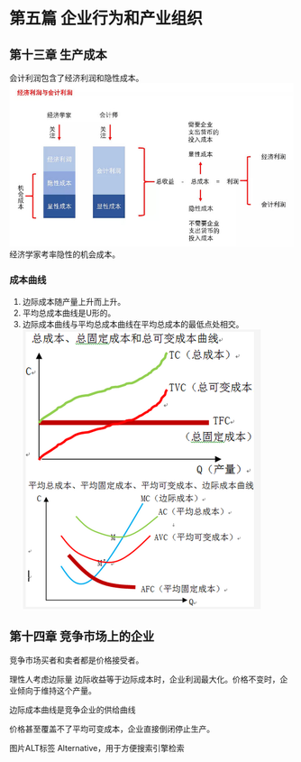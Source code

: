 # 第五篇 企业行为和产业组织
## 第十三章 生产成本
会计利润包含了经济利润和隐性成本。
![economic_profit](/assets/img/economic_profit.jpg/ "economic profit")  
经济学家考率隐性的机会成本。  

### 成本曲线
1. 边际成本随产量上升而上升。
2. 平均总成本曲线是U形的。
3. 边际成本曲线与平均总成本曲线在平均总成本的最低点处相交。  
![short_run_cost_curve](/assets/img/short_run_cost_curve.png/ "short run cost curve")  
## 第十四章 竞争市场上的企业
竞争市场买者和卖者都是价格接受者。

理性人考虑边际量
边际收益等于边际成本时，企业利润最大化。价格不变时，企业倾向于维持这个产量。  

边际成本曲线是竞争企业的供给曲线

价格甚至覆盖不了平均可变成本，企业直接倒闭停止生产。

  
图片ALT标签 Alternative，用于方便搜索引擎检索
